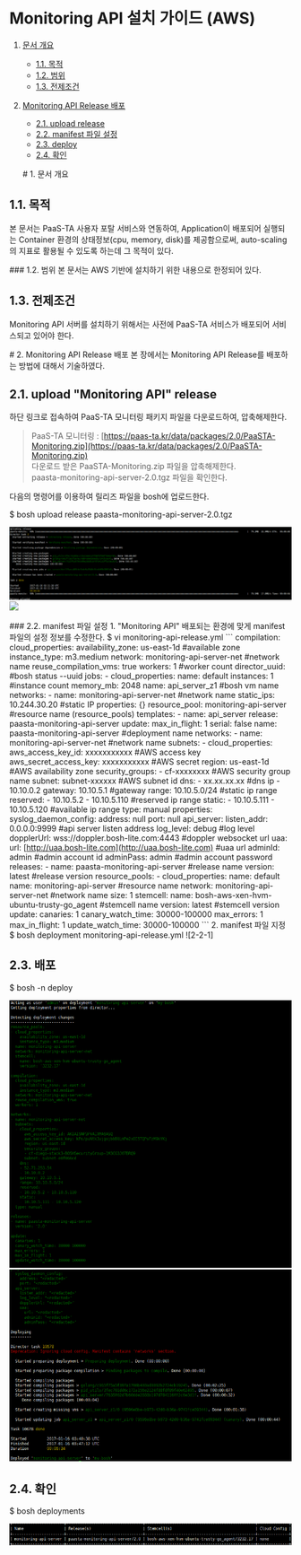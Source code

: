 # Monitoring API 설치 가이드 \(AWS\)

1. [문서 개요](paas-ta-monitoring-api-aws-_v1.0.md#1)
   * [1.1. 목적](paas-ta-monitoring-api-aws-_v1.0.md#2)
   * [1.2. 범위](paas-ta-monitoring-api-aws-_v1.0.md#3)
   * [1.3. 전제조건](paas-ta-monitoring-api-aws-_v1.0.md#4)
2. [Monitoring API Release 배포](paas-ta-monitoring-api-aws-_v1.0.md#5)

   * [2.1.  upload release](paas-ta-monitoring-api-aws-_v1.0.md#6)
   * [2.2.  manifest 파일 설정](paas-ta-monitoring-api-aws-_v1.0.md#7)
   * [2.3.  deploy](paas-ta-monitoring-api-aws-_v1.0.md#8)
   * [2.4.  확인](paas-ta-monitoring-api-aws-_v1.0.md#9)

   \# 1. 문서 개요

## 1.1. 목적

본 문서는 PaaS-TA 사용자 포탈 서비스와 연동하여, Application이 배포되어 실행되는 Container 환경의 상태정보\(cpu, memory, disk\)를 제공함으로써, auto-scaling의 지표로 활용될 수 있도록 하는데 그 목적이 있다.

\#\#\# 1.2. 범위 본 문서는 AWS 기반에 설치하기 위한 내용으로 한정되어 있다.

## 1.3. 전제조건

Monitoring API 서버를 설치하기 위해서는 사전에 PaaS-TA 서비스가 배포되어 서비스되고 있어야 한다.

\# 2. Monitoring API Release 배포 본 장에서는 Monitoring API Release를 배포하는 방법에 대해서 기술하였다.

## 2.1.  upload "Monitoring API" release

하단 링크로 접속하여 PaaS-TA 모니터링 패키지 파일을 다운로드하여, 압축해제한다.

> PaaS-TA 모니터링 : [https://paas-ta.kr/data/packages/2.0/PaaSTA-Monitoring.zip](https://paas-ta.kr/data/packages/2.0/PaaSTA-Monitoring.zip)  
> 다운로드 받은 PaaSTA-Monitoring.zip 파일을 압축해제한다.  
> paasta-monitoring-api-server-2.0.tgz 파일을 확인한다.

다음의 명령어를 이용하여 릴리즈 파일을 bosh에 업로드한다.

$ bosh upload release paasta-monitoring-api-server-2.0.tgz

![](../../../.gitbook/assets/2-1-1%20%2826%29.png) ![](https://github.com/jhuhm13579/trans-test/tree/c3fa60c3f2804eba4cf4bb19f90449a85a66a625/Guide-2.0-Linguine-/Install-Guide/Services/images/monitoring-api/2-1-2.png)

\#\#\# 2.2. manifest 파일 설정 1. "Monitoring API" 배포되는 환경에 맞게 manifest 파일의 설정 정보를 수정한다. $ vi monitoring-api-release.yml \`\`\` compilation: cloud\_properties: availability\_zone: us-east-1d \#available zone instance\_type: m3.medium network: monitoring-api-server-net \#network name reuse\_compilation\_vms: true workers: 1 \#worker count director\_uuid: \#bosh status --uuid jobs: - cloud\_properties: name: default instances: 1 \#instance count memory\_mb: 2048 name: api\_server\_z1 \#bosh vm name networks: - name: monitoring-api-server-net \#network name static\_ips: 10.244.30.20 \#static IP properties: {} resource\_pool: monitoring-api-server \#resource name \(resource\_pools\) templates: - name: api\_server release: paasta-monitoring-api-server update: max\_in\_flight: 1 serial: false name: paasta-monitoring-api-server \#deployment name networks: - name: monitoring-api-server-net \#network name subnets: - cloud\_properties: aws\_access\_key\_id: xxxxxxxxxxx \#AWS access key aws\_secret\_access\_key: xxxxxxxxxxx \#AWS secret region: us-east-1d \#AWS availability zone security\_groups: - cf-xxxxxxxx \#AWS security group name subnet: subnet-xxxxxx \#AWS subnet id dns: - xx.xx.xx.xx \#dns ip - 10.10.0.2 gateway: 10.10.5.1 \#gateway range: 10.10.5.0/24 \#static ip range reserved: - 10.10.5.2 - 10.10.5.110 \#reserved ip range static: - 10.10.5.111 - 10.10.5.120 \#available ip range type: manual properties: syslog\_daemon\_config: address: null port: null api\_server: listen\_addr: 0.0.0.0:9999 \#api server listen address log\_level: debug \#log level dopplerUrl: wss://doppler.bosh-lite.com:4443 \#doppler websocket url uaa: url: [http://uaa.bosh-lite.com](http://uaa.bosh-lite.com) \#uaa url adminId: admin \#admin account id adminPass: admin \#admin account password releases: - name: paasta-monitoring-api-server \#release name version: latest \#release version resource\_pools: - cloud\_properties: name: default name: monitoring-api-server \#resource name network: monitoring-api-server-net \#network name size: 1 stemcell: name: bosh-aws-xen-hvm-ubuntu-trusty-go\_agent \#stemcell name version: latest \#stemcell version update: canaries: 1 canary\_watch\_time: 30000-100000 max\_errors: 1 max\_in\_flight: 1 update\_watch\_time: 30000-100000 \`\`\` 2. manifest 파일 지정 $ bosh deployment monitoring-api-release.yml !\[2-2-1\]

## 2.3.  배포

$ bosh -n deploy

![](../../../.gitbook/assets/2-3-1%20%2829%29.png) ![](../../../.gitbook/assets/2-3-2%20%2817%29.png)

## 2.4.  확인

$ bosh deployments

![](../../../.gitbook/assets/2-4-1%20%2819%29.png)

